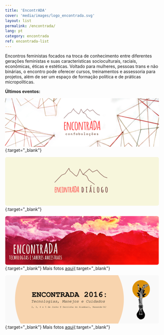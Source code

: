 ```yaml
---
title: 'EncontrADA'
cover: 'media/images/logo_encontrada.svg'
layout: list
permalink: /encontrada/
lang: pt
category: encontrada
ref: encontrada-list
---
```

Encontros feministas focados na troca de conhecimento entre diferentes gerações feministas e suas características socioculturais, raciais, econômicas, éticas e estéticas. Voltado para mulheres, pessoas trans e não binárias, o encontro pode oferecer cursos, treinamentos e assessoria para projetos, além de ser um espaço de formação política e de práticas micropolíticas.  

**Últimos eventos:**

[![](/media/images/banner_encontrada2024.jpg)](https://silo.org.br/encontrada2024/){:target="_blank"}

[![](/media/images/encontrada19.jpg)](https://silo.org.br/encontrada-2019-di-logo/){:target="_blank"}
  
[![](/media/images/encontrada17.jpg)](http://encontrada.org){:target="_blank"}
Mais fotos [aqui](https://www.flickr.com/photos/152202556@N06/with/36762989454/){:target="_blank"}
  
[![](/media/images/encontrada16.jpg)](https://encontrada.hotglue.me/2016/){:target="_blank"}
Mais fotos [aqui](https://www.flickr.com/photos/152202556@N06/albums/72157685722066836){:target="_blank"}
